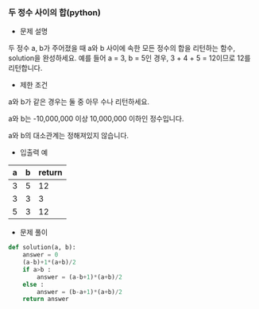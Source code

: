 ### 두 정수 사이의 합(python)

- 문제 설명

두 정수 a, b가 주어졌을 때 a와 b 사이에 속한 모든 정수의 합을 리턴하는 함수, solution을 완성하세요.
예를 들어 a = 3, b = 5인 경우, 3 + 4 + 5 = 12이므로 12를 리턴합니다.



- 제한 조건

a와 b가 같은 경우는 둘 중 아무 수나 리턴하세요.

a와 b는 -10,000,000 이상 10,000,000 이하인 정수입니다.

a와 b의 대소관계는 정해져있지 않습니다.



- 입출력 예

| a    | b    | return |
| ---- | ---- | ------ |
| 3    | 5    | 12     |
| 3    | 3    | 3      |
| 5    | 3    | 12     |



- 문제 풀이

```python
def solution(a, b):
    answer = 0
    (a-b)+1*(a+b)/2
    if a>b :
        answer = (a-b+1)*(a+b)/2
    else :
        answer = (b-a+1)*(a+b)/2
    return answer
```

